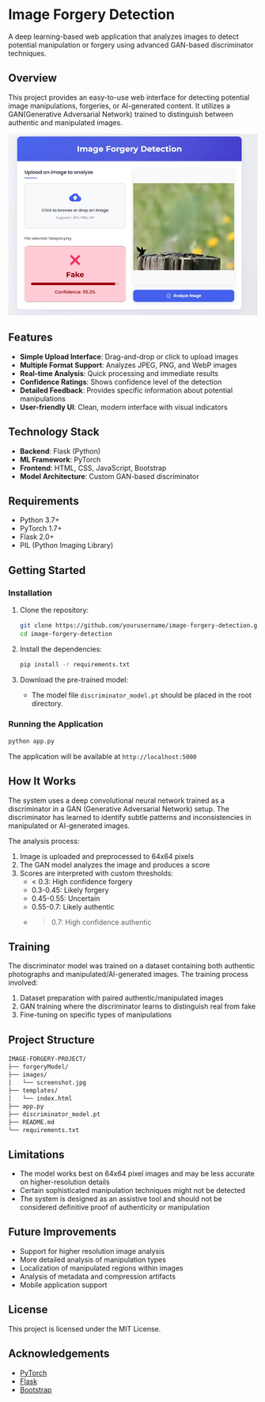 # Image Forgery Detection

A deep learning-based web application that analyzes images to detect potential manipulation or forgery using advanced GAN-based discriminator techniques.

##  Overview

This project provides an easy-to-use web interface for detecting potential image manipulations, forgeries, or AI-generated content. It utilizes a GAN(Generative Adversarial Network) trained to distinguish between authentic and manipulated images.

![Screenshot of the application](images/screenshot.jpg)

##  Features

- **Simple Upload Interface**: Drag-and-drop or click to upload images
- **Multiple Format Support**: Analyzes JPEG, PNG, and WebP images
- **Real-time Analysis**: Quick processing and immediate results
- **Confidence Ratings**: Shows confidence level of the detection
- **Detailed Feedback**: Provides specific information about potential manipulations
- **User-friendly UI**: Clean, modern interface with visual indicators

##  Technology Stack

- **Backend**: Flask (Python)
- **ML Framework**: PyTorch
- **Frontend**: HTML, CSS, JavaScript, Bootstrap
- **Model Architecture**: Custom GAN-based discriminator

##  Requirements

- Python 3.7+
- PyTorch 1.7+
- Flask 2.0+
- PIL (Python Imaging Library)

##  Getting Started

### Installation

1. Clone the repository:
   ```bash
   git clone https://github.com/yourusername/image-forgery-detection.git
   cd image-forgery-detection
   ```

2. Install the dependencies:
   ```bash
   pip install -r requirements.txt
   ```

3. Download the pre-trained model:
   - The model file `discriminator_model.pt` should be placed in the root directory.

### Running the Application

```bash
python app.py
```

The application will be available at `http://localhost:5000`

##  How It Works

The system uses a deep convolutional neural network trained as a discriminator in a GAN (Generative Adversarial Network) setup. The discriminator has learned to identify subtle patterns and inconsistencies in manipulated or AI-generated images.

The analysis process:
1. Image is uploaded and preprocessed to 64x64 pixels
2. The GAN model analyzes the image and produces a score
3. Scores are interpreted with custom thresholds:
   - < 0.3: High confidence forgery
   - 0.3-0.45: Likely forgery
   - 0.45-0.55: Uncertain
   - 0.55-0.7: Likely authentic
   - > 0.7: High confidence authentic

##  Training

The discriminator model was trained on a dataset containing both authentic photographs and manipulated/AI-generated images. The training process involved:

1. Dataset preparation with paired authentic/manipulated images
2. GAN training where the discriminator learns to distinguish real from fake
3. Fine-tuning on specific types of manipulations


##  Project Structure

```
IMAGE-FORGERY-PROJECT/
├── forgeryModel/
├── images/
│   └── screenshot.jpg
├── templates/
│   └── index.html
├── app.py
├── discriminator_model.pt
├── README.md
└── requirements.txt
```

##  Limitations

- The model works best on 64x64 pixel images and may be less accurate on higher-resolution details
- Certain sophisticated manipulation techniques might not be detected
- The system is designed as an assistive tool and should not be considered definitive proof of authenticity or manipulation

##  Future Improvements

- Support for higher resolution image analysis
- More detailed analysis of manipulation types
- Localization of manipulated regions within images
- Analysis of metadata and compression artifacts
- Mobile application support

##  License

This project is licensed under the MIT License.

##  Acknowledgements

- [PyTorch](https://pytorch.org/)
- [Flask](https://flask.palletsprojects.com/)
- [Bootstrap](https://getbootstrap.com/)
